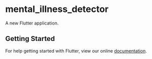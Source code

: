 # mental_illness_detector

A new Flutter application.

## Getting Started

For help getting started with Flutter, view our online
[documentation](https://flutter.io/).
